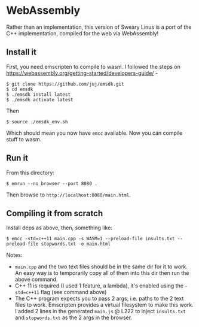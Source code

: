 # WebAssembly

Rather than an implementation, this version of Sweary Linus is a port of the C++ implementation, compiled for the web via WebAssembly!

## Install it

First, you need emscripten to compile to wasm. I followed the steps on https://webassembly.org/getting-started/developers-guide/ -

```
$ git clone https://github.com/juj/emsdk.git
$ cd emsdk
$ ./emsdk install latest
$ ./emsdk activate latest
```

Then

`$ source ./emsdk_env.sh`

Which should mean you now have `emcc` available. Now you can compile stuff to wasm.

## Run it

From this directory:

`$ emrun --no_browser --port 8080 .`

Then browse to `http://localhost:8080/main.html`.

## Compiling it from scratch

Install deps as above, then, something like:

`$ emcc -std=c++11 main.cpp -s WASM=1 --preload-file insults.txt --preload-file stopwords.txt -o main.html`

Notes:

- `main.cpp` and the two text files should be in the same dir for it to work. An easy way is to temporarily copy all of them into this dir then run the above command.
- C++ 11 is required (I used 1 feature, a lambda), it's enabled using the `-std=c++11` flag (see command above)
- The C++ program expects you to pass 2 args, i.e. paths to the 2 text files to work. Emscripten provides a virtual filesystem to make this work. I added 2 lines in the generated `main.js` @ L222 to inject `insults.txt` and `stopwords.txt` as the 2 args in the browser.
